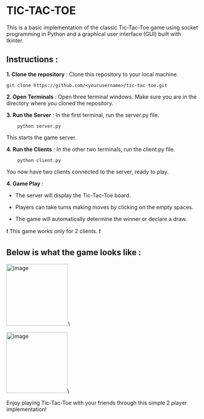 # TIC-TAC-TOE

This is a basic implementation of the classic Tic-Tac-Toe game using socket programming in Python and a graphical user interface (GUI) built with tkinter.

## Instructions : 

**1. Clone the repository** : Clone this repository to your local machine.
   ```
   git clone https://github.com/<yourusername>/tic-tac-toe.git
   ```
**2. Open Terminals** : Open three terminal windows. Make sure you are in the directory where you cloned the repository.

 
**3. Run the Server** : In the first terminal, run the server.py file.
 ```
     python server.py
 ```
This starts the game server.

**4. Run the Clients** : In the other two terminals, run the client.py file.
 ```
     python client.py
 ```
You now have two clients connected to the server, ready to play.

**4. Game Play** :

- The server will display the Tic-Tac-Toe board.
     
- Players can take turns making moves by clicking on the empty spaces.
     
- The game will automatically determine the winner or declare a draw.
     




:exclamation: This game works only for 2 clients. :exclamation:



## Below is what the game looks like : 



<img width="162" alt="image" src="https://github.com/MahimaRamireddy/MahimaRamireddy.github.io/assets/106462040/f0ee25b2-0107-4784-9b42-8740e9c2475b">\








<img width="160" alt="image" src="https://github.com/MahimaRamireddy/MahimaRamireddy.github.io/assets/106462040/3ef42e9a-11b8-4d4e-bda3-12f5456de041">\





Enjoy playing Tic-Tac-Toe with your friends through this simple 2 player implementation!



